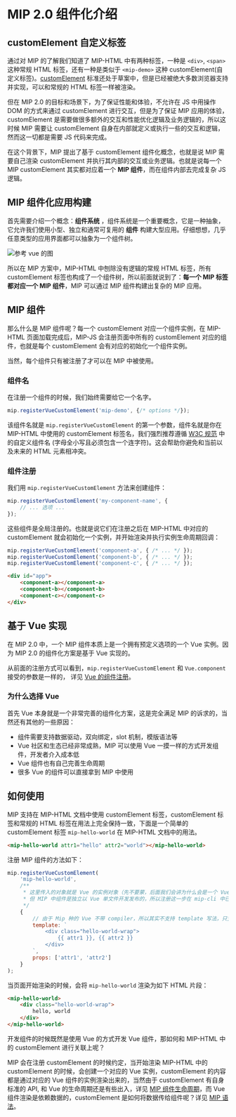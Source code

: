 # MIP 2.0 组件化介绍

## customElement 自定义标签

通过对 MIP 的了解我们知道了 MIP-HTML 中有两种标签，一种是 `<div>`, `<span>` 这种常规 HTML 标签，还有一种是类似于 `<mip-demo>` 这种 customElement(自定义标签)。[customElement](https://github.com/shawnbot/custom-elements) 标准还处于草案中，但是已经被绝大多数浏览器支持并实现，可以和常规的 HTML 标签一样被渲染。

但在 MIP 2.0 的目标和场景下，为了保证性能和体验，不允许在 JS 中用操作 DOM 的方式来通过 customElement 进行交互，但是为了保证 MIP 应用的体验， customElement 是需要做很多额外的交互和性能优化逻辑及业务逻辑的，所以这时候 MIP 需要让 customElement 自身在内部就定义或执行一些的交互和逻辑，然而这一切都是需要 JS 代码来完成。

在这个背景下，MIP 提出了基于 customElement 组件化概念，也就是说 MIP 需要自己渲染 customElement 并执行其内部的交互或业务逻辑。也就是说每一个 MIP customElement 其实都对应着一个 **MIP 组件**，而在组件内部去完成复杂 JS 逻辑。

## MIP 组件化应用构建

首先需要介绍一个概念：**组件系统** ，组件系统是一个重要概念，它是一种抽象，它允许我们使用小型、独立和通常可复用的 **组件** 构建大型应用。仔细想想，几乎任意类型的应用界面都可以抽象为一个组件树。

![参考 vue 的图](https://cn.vuejs.org/images/components.png)

所以在 MIP 方案中，MIP-HTML 中刨除没有逻辑的常规 HTML 标签，所有 customElement 标签也构成了一个组件树，所以前面就说到了：**每一个 MIP 标签都对应一个 MIP 组件**，MIP 可以通过 MIP 组件构建出复杂的 MIP 应用。

## MIP 组件

那么什么是 MIP 组件呢？每一个 customElement 对应一个组件实例，在 MIP-HTML 页面加载完成后，MIP-JS 会注册页面中所有的 customElement 对应的组件，也就是每个 customElement 会有对应的初始化一个组件实例。

当然，每个组件只有被注册了才可以在 MIP 中被使用。

### 组件名

在注册一个组件的时候，我们始终需要给它一个名字。

```js
mip.registerVueCustomElement('mip-demo', {/* options */});
```

该组件名就是 `mip.registerVueCustomElement` 的第一个参数，组件名就是你在 MIP-HTML 中使用的 customElement 标签名，我们强烈推荐遵循 [W3C 规范](https://www.w3.org/TR/custom-elements/#concepts) 中的自定义组件名 (字母全小写且必须包含一个连字符)。这会帮助你避免和当前以及未来的 HTML 元素相冲突。

### 组件注册

我们用 `mip.registerVueCustomElement` 方法来创建组件：

```js
mip.registerVueCustomElement('my-component-name', {
    // ... 选项 ...
});
```

这些组件是全局注册的。也就是说它们在注册之后在 MIP-HTML 中对应的 customElement 就会初始化一个实例，并开始渲染并执行实例生命周期回调：

```js
mip.registerVueCustomElement('component-a', { /* ... */ });
mip.registerVueCustomElement('component-b', { /* ... */ });
mip.registerVueCustomElement('component-c', { /* ... */ });
```

```html
<div id="app">
    <component-a></component-a>
    <component-b></component-b>
    <component-c></component-c>
</div>
```

## 基于 Vue 实现

在 MIP 2.0 中，一个 MIP 组件本质上是一个拥有预定义选项的一个 Vue 实例。因为 MIP 2.0 的组件化方案是基于 Vue 实现的。

从前面的注册方式可以看到，`mip.registerVueCustomElement` 和 `Vue.component` 接受的参数是一样的， 详见 [Vue 的组件注册](https://cn.vuejs.org/v2/guide/components-registration.html)。

### 为什么选择 Vue

首先 Vue 本身就是一个非常完善的组件化方案，这是完全满足 MIP 的诉求的，当然还有其他的一些原因：

- 组件需要支持数据驱动，双向绑定，slot 机制，模版语法等
- Vue 社区和生态已经非常成熟，MIP 可以使用 Vue 一摸一样的方式开发组件，开发者介入成本低
- Vue 组件也有自己完善生命周期
- 很多 Vue 的组件可以直接拿到 MIP 中使用

## 如何使用

MIP 支持在 MIP-HTML 文档中使用 customElement 标签，customElement 标签和常规的 HTML 标签在用法上完全保持一致，下面是一个简单的 customElement 标签 `mip-hello-world` 在 MIP-HTML 文档中的用法。

```html
<mip-hello-world attr1="hello" attr2="world"></mip-hello-world>
```

注册 MIP 组件的方法如下：

```js
mip.registerVueCustomElement(
    'mip-hello-world',
    /**
     * 这里传入的对象就是 Vue 的实例对象（先不要蒙，后面我们会讲为什么会是一个 Vue 的实例）。
     * 但 MIP 中组件是独立以 Vue 单文件开发发布的，所以注册这一步在 mip-cli 中已经自动完成
     */
    {
        // 由于 Mip 种的 Vue 不带 compiler，所以其实不支持 template 写法，只支持 render 方法，此处为示意代码
        template: `
            <div class="hello-world-wrap">
                {{ attr1 }}, {{ attr2 }}
            </div>
        `,
        props: ['attr1', 'attr2']
    }
);
```

当页面开始渲染的时候，会将 `mip-hello-world` 渲染为如下 HTML 片段：

```html
<mip-hello-world>
    <div class="hello-world-wrap">
        hello, world
    </div>
</mip-hello-world>
```

开发组件的时候既然是使用 Vue 的方式开发 Vue 组件，那如何和 MIP-HTML 中的 customElement 进行关联上呢？

MIP 会在注册 customElement 的时候约定，当开始渲染 MIP-HTML 中的 customElement 的时候，会创建一个对应的 Vue 实例，customElement 的内容都是通过对应的 Vue 组件的实例渲染出来的，当然由于 customElement 有自身标准的 API, 和 Vue 的生命周期还是有些出入，详见 [MIP 组件生命周期](./instance-life-cycle)，而 Vue 组件渲染是依赖数据的，customElement 是如何将数据传给组件呢？详见 [MIP 语法](./syntax)。
